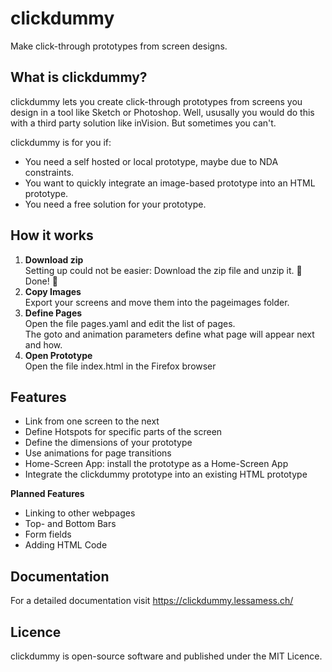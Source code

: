 # clickdummy
Make click-through prototypes from screen designs.

## What is clickdummy?
clickdummy lets you create click-through prototypes from screens you design in a tool like Sketch or Photoshop. 
Well, ususally you would do this with a third party solution like inVision. But sometimes you can't. 

clickdummy is for you if:

- You need a self hosted or local prototype, maybe due to NDA constraints.
- You want to quickly integrate an image-based prototype into an HTML prototype.
- You need a free solution for your prototype.


## How it works
1. **Download zip**<br>Setting up could not be easier: 
  Download the zip file and unzip it. 🤩 Done! 🤩 
1. **Copy Images**<br>Export your screens and move them into the pageimages folder.
1. **Define Pages**<br>Open the file pages.yaml and edit the list of pages.<br>The goto and animation parameters define what page will appear next and how.
1. **Open Prototype**<br>Open the file index.html in the Firefox browser

## Features
- Link from one screen to the next
- Define Hotspots for specific parts of the screen
- Define the dimensions of your prototype
- Use animations for page transitions
- Home-Screen App: install the prototype as a Home-Screen App
- Integrate the clickdummy prototype into an existing HTML prototype

**Planned Features**
- Linking to other webpages
- Top- and Bottom Bars
- Form fields
- Adding HTML Code

## Documentation 
For a detailed documentation visit https://clickdummy.lessamess.ch/

## Licence
clickdummy is open-source software and published under the MIT Licence.
